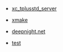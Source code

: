 <!-- sidebar -->

- [xc_tplusstd_server](/xc_tplusstd_server/)

<!-- - [cute_framework](/cute_framework/) -->

- [xmake](/xmake/)

- [deepnight.net](/deepnight.net/)

<!-- - [rizz](/rizz/) -->

- [test](/test/)

